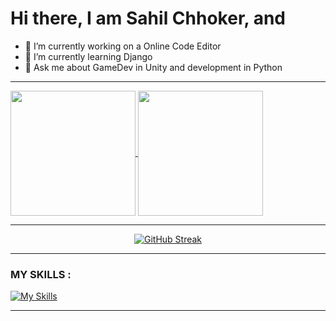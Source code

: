  # Hi there, I am Sahil Chhoker, and
  - 🔭 I’m currently working on a Online Code Editor
  - 🌱 I’m currently learning Django
  - 💬 Ask me about GameDev in Unity and development in Python
----

<a href="https://github.com/sahil-chhoker/github-readme-stats">
  <img height=200 align="center" src="https://github-readme-stats.vercel.app/api?username=sahil-chhoker&show_icons=true&theme=radical" />
</a>
<a href="https://github.com/sahil-chhoker/convoychat">
  <img height=200 align="center" src="https://github-readme-stats.vercel.app/api/top-langs?username=sahil-chhoker&layout=donut&theme=radical" />
</a>

----

<center>

[![GitHub Streak](http://github-readme-streak-stats.herokuapp.com?user=sahil-chhoker&theme=dark&background=000000)](https://git.io/streak-stats)

</center>

----

<!--- ![Snake animation](https://github.com/sahil-chhoker/sahil-chhoker/blob/output/github-contribution-grid-snake.svg)-->

### MY SKILLS : 
[![My Skills](https://skillicons.dev/icons?i=python,cs,go,unity,postgresql,dotnet,git,github,discord,ps)](https://skillicons.dev)

---

<!--
**Sahil-Chhoker/Sahil-Chhoker** is a ✨ _special_ ✨ repository because its `README.md` (this file) appears on your GitHub profile.

Here are some ideas to get you started:

- 🔭 I’m currently working on ...

- 🤔 I’m looking for help with ...
- 💬 Ask me about ...
- ⚡ Fun fact: ...
-->
